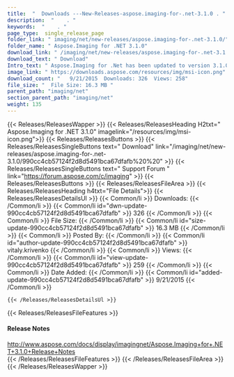 ```yaml
---
title:  "  Downloads ---New-Releases-aspose.imaging-for-.net-3.1.0 . " 
description:  "    . " 
keywords:  "    . " 
page_type:  single_release_page
folder_link: " imaging/net/new-releases/aspose.imaging-for-.net-3.1.0/"
folder_name: " Aspose.Imaging for .NET 3.1.0"
download_link: " /imaging/net/new-releases/aspose.imaging-for-.net-3.1.0/990cc4cb57124f2d8d5491bca67dfafb"
download_text: " Download"
Intro_text: " Aspose.Imaging for .Net has been updated to version 3.1.0 and we are pleased to ..."
image_link: " https://downloads.aspose.com/resources/img/msi-icon.png"
download_count: "   9/21/2015  Downloads: 326  Views: 258"
file_size: "  File Size: 16.3 MB "
parent_path: "imaging/net"
section_parent_path: "imaging/net"
weight: 135 
---
```


{{< Releases/ReleasesWapper >}}
  {{< Releases/ReleasesHeading H2txt=" Aspose.Imaging for .NET 3.1.0" imagelink="/resources/img/msi-icon.png">}}
  {{< Releases/ReleasesButtons >}}
    {{< Releases/ReleasesSingleButtons text=" Download" link="/imaging/net/new-releases/aspose.imaging-for-.net-3.1.0/990cc4cb57124f2d8d5491bca67dfafb%20%20" >}}
    {{< Releases/ReleasesSingleButtons text=" Support Forum " link="https://forum.aspose.com/c/imaging" >}}
  {{< Releases/ReleasesButtons >}}
  {{< Releases/ReleasesFileArea >}}
    {{< Releases/ReleasesHeading h4txt="File Details">}}
    {{< Releases/ReleasesDetailsUl >}}
            {{< Common/li  >}} Downloads: {{< /Common/li >}} 
      {{< Common/li id="dwn-update-990cc4cb57124f2d8d5491bca67dfafb" >}} 326 {{< /Common/li >}} 
      {{< Common/li  >}} File Size: {{< /Common/li >}} 
      {{< Common/li id="size-update-990cc4cb57124f2d8d5491bca67dfafb" >}} 16.3 MB {{< /Common/li >}} 
      {{< Common/li  >}} Posted By: {{< /Common/li >}} 
      {{< Common/li id="author-update-990cc4cb57124f2d8d5491bca67dfafb" >}} vitaly.krivenko {{< /Common/li >}} 
      {{< Common/li  >}} Views: {{< /Common/li >}} 
      {{< Common/li id="view-update-990cc4cb57124f2d8d5491bca67dfafb" >}} 259 {{< /Common/li >}} 
      {{< Common/li  >}} Date Added: {{< /Common/li >}} 
      {{< Common/li id="added-update-990cc4cb57124f2d8d5491bca67dfafb" >}} 9/21/2015 {{< /Common/li >}} 

    {{< /Releases/ReleasesDetailsUl >}}

  {{< Releases/ReleasesFileFeatures >}}
      <h4>Release Notes</h4><div><a href="http://www.aspose.com/docs/display/imagingnet/Aspose.Imaging+for+.NET+3.1.0+Release+Notes">http://www.aspose.com/docs/display/imagingnet/Aspose.Imaging+for+.NET+3.1.0+Release+Notes</a></div>
  {{< /Releases/ReleasesFileFeatures >}}
 {{< /Releases/ReleasesFileArea >}}
{{< /Releases/ReleasesWapper >}}



